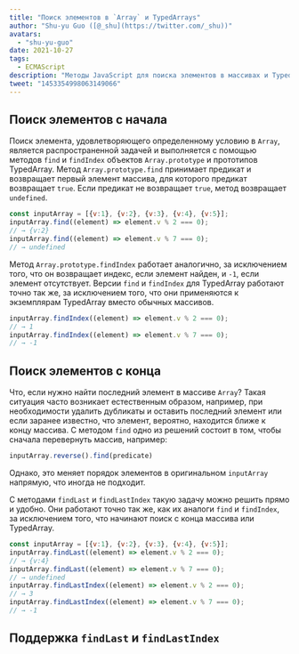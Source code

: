```yaml
---
title: "Поиск элементов в `Array` и TypedArrays"
author: "Shu-yu Guo ([@_shu](https://twitter.com/_shu))"
avatars: 
  - "shu-yu-guo"
date: 2021-10-27
tags: 
  - ECMAScript
description: "Методы JavaScript для поиска элементов в массивах и TypedArrays"
tweet: "1453354998063149066"
---
```

## Поиск элементов с начала

Поиск элемента, удовлетворяющего определенному условию в `Array`, является распространенной задачей и выполняется с помощью методов `find` и `findIndex` объектов `Array.prototype` и прототипов TypedArray. Метод `Array.prototype.find` принимает предикат и возвращает первый элемент массива, для которого предикат возвращает `true`. Если предикат не возвращает `true`, метод возвращает `undefined`.

<!--truncate-->
```js
const inputArray = [{v:1}, {v:2}, {v:3}, {v:4}, {v:5}];
inputArray.find((element) => element.v % 2 === 0);
// → {v:2}
inputArray.find((element) => element.v % 7 === 0);
// → undefined
```

Метод `Array.prototype.findIndex` работает аналогично, за исключением того, что он возвращает индекс, если элемент найден, и `-1`, если элемент отсутствует. Версии `find` и `findIndex` для TypedArray работают точно так же, за исключением того, что они применяются к экземплярам TypedArray вместо обычных массивов.

```js
inputArray.findIndex((element) => element.v % 2 === 0);
// → 1
inputArray.findIndex((element) => element.v % 7 === 0);
// → -1
```

## Поиск элементов с конца

Что, если нужно найти последний элемент в массиве `Array`? Такая ситуация часто возникает естественным образом, например, при необходимости удалить дубликаты и оставить последний элемент или если заранее известно, что элемент, вероятно, находится ближе к концу массива. С методом `find` одно из решений состоит в том, чтобы сначала перевернуть массив, например:

```js
inputArray.reverse().find(predicate)
```

Однако, это меняет порядок элементов в оригинальном `inputArray` напрямую, что иногда не подходит.

С методами `findLast` и `findLastIndex` такую задачу можно решить прямо и удобно. Они работают точно так же, как их аналоги `find` и `findIndex`, за исключением того, что начинают поиск с конца массива или TypedArray.

```js
const inputArray = [{v:1}, {v:2}, {v:3}, {v:4}, {v:5}];
inputArray.findLast((element) => element.v % 2 === 0);
// → {v:4}
inputArray.findLast((element) => element.v % 7 === 0);
// → undefined
inputArray.findLastIndex((element) => element.v % 2 === 0);
// → 3
inputArray.findLastIndex((element) => element.v % 7 === 0);
// → -1
```

## Поддержка `findLast` и `findLastIndex`

<feature-support chrome="97"
                 firefox="no https://bugzilla.mozilla.org/show_bug.cgi?id=1704385"
                 safari="partial https://bugs.webkit.org/show_bug.cgi?id=227939"
                 nodejs="no"
                 babel="yes https://github.com/zloirock/core-js#array-find-from-last"></feature-support>
